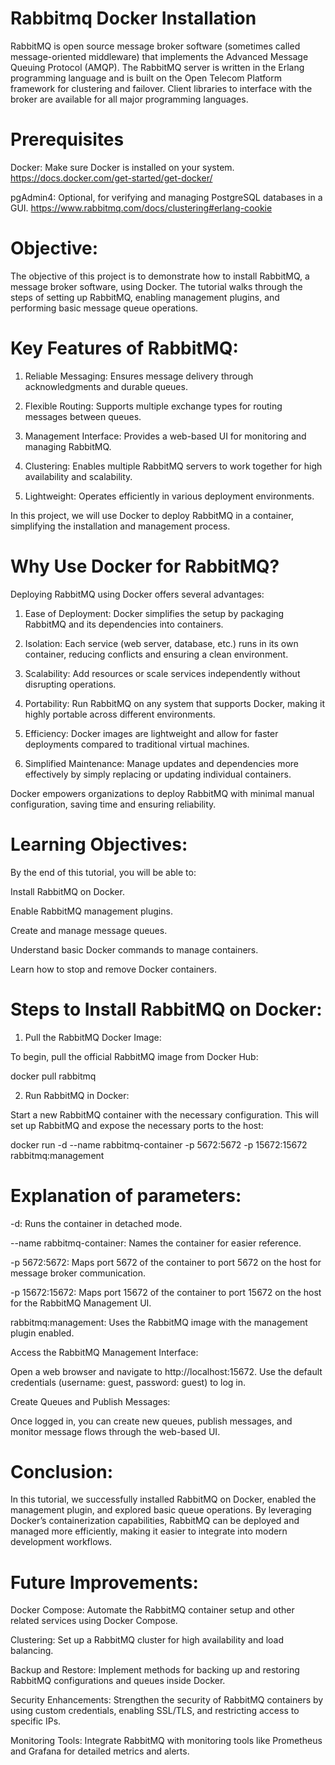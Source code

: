 # Rabbitmq Docker Installation 

RabbitMQ is open source message broker software (sometimes called message-oriented middleware) that implements the Advanced Message Queuing Protocol (AMQP). The RabbitMQ server is written in the Erlang programming language and is built on the Open Telecom Platform framework for clustering and failover. Client libraries to interface with the broker are available for all major programming languages.

# Prerequisites
Docker: Make sure Docker is installed on your system. https://docs.docker.com/get-started/get-docker/

pgAdmin4: Optional, for verifying and managing PostgreSQL databases in a GUI. https://www.rabbitmq.com/docs/clustering#erlang-cookie

# Objective:

The objective of this project is to demonstrate how to install RabbitMQ, a message broker software, using Docker. The tutorial walks through the steps of setting up RabbitMQ, enabling management plugins, and performing basic message queue operations.

# Key Features of RabbitMQ:

1. Reliable Messaging: Ensures message delivery through acknowledgments and durable queues.

2. Flexible Routing: Supports multiple exchange types for routing messages between queues.

3. Management Interface: Provides a web-based UI for monitoring and managing RabbitMQ.

4. Clustering: Enables multiple RabbitMQ servers to work together for high availability and scalability.

5. Lightweight: Operates efficiently in various deployment environments.

In this project, we will use Docker to deploy RabbitMQ in a container, simplifying the installation and management process.


# Why Use Docker for RabbitMQ?

Deploying RabbitMQ using Docker offers several advantages:

1. Ease of Deployment: Docker simplifies the setup by packaging RabbitMQ and its dependencies into containers.

2. Isolation: Each service (web server, database, etc.) runs in its own container, reducing conflicts and ensuring a clean environment.

3. Scalability: Add resources or scale services independently without disrupting operations.

4. Portability: Run RabbitMQ on any system that supports Docker, making it highly portable across different environments.

5. Efficiency: Docker images are lightweight and allow for faster deployments compared to traditional virtual machines.

6. Simplified Maintenance: Manage updates and dependencies more effectively by simply replacing or updating individual containers.

Docker empowers organizations to deploy RabbitMQ with minimal manual configuration, saving time and ensuring reliability.

# Learning Objectives:

By the end of this tutorial, you will be able to:

Install RabbitMQ on Docker.

Enable RabbitMQ management plugins.

Create and manage message queues.

Understand basic Docker commands to manage containers.

Learn how to stop and remove Docker containers.


# Steps to Install RabbitMQ on Docker:

1. Pull the RabbitMQ Docker Image:

To begin, pull the official RabbitMQ image from Docker Hub:

docker pull rabbitmq

2. Run RabbitMQ in Docker:

Start a new RabbitMQ container with the necessary configuration. This will set up RabbitMQ and expose the necessary ports to the host:

docker run -d --name rabbitmq-container -p 5672:5672 -p 15672:15672 rabbitmq:management

# Explanation of parameters:

-d: Runs the container in detached mode.

--name rabbitmq-container: Names the container for easier reference.

-p 5672:5672: Maps port 5672 of the container to port 5672 on the host for message broker communication.

-p 15672:15672: Maps port 15672 of the container to port 15672 on the host for the RabbitMQ Management UI.

rabbitmq:management: Uses the RabbitMQ image with the management plugin enabled.

Access the RabbitMQ Management Interface:

Open a web browser and navigate to http://localhost:15672. Use the default credentials (username: guest, password: guest) to log in.

Create Queues and Publish Messages:

Once logged in, you can create new queues, publish messages, and monitor message flows through the web-based UI.

# Conclusion:

In this tutorial, we successfully installed RabbitMQ on Docker, enabled the management plugin, and explored basic queue operations. By leveraging Docker’s containerization capabilities, RabbitMQ can be deployed and managed more efficiently, making it easier to integrate into modern development workflows.

# Future Improvements:

Docker Compose: Automate the RabbitMQ container setup and other related services using Docker Compose.

Clustering: Set up a RabbitMQ cluster for high availability and load balancing.

Backup and Restore: Implement methods for backing up and restoring RabbitMQ configurations and queues inside Docker.

Security Enhancements: Strengthen the security of RabbitMQ containers by using custom credentials, enabling SSL/TLS, and restricting access to specific IPs.

Monitoring Tools: Integrate RabbitMQ with monitoring tools like Prometheus and Grafana for detailed metrics and alerts.



